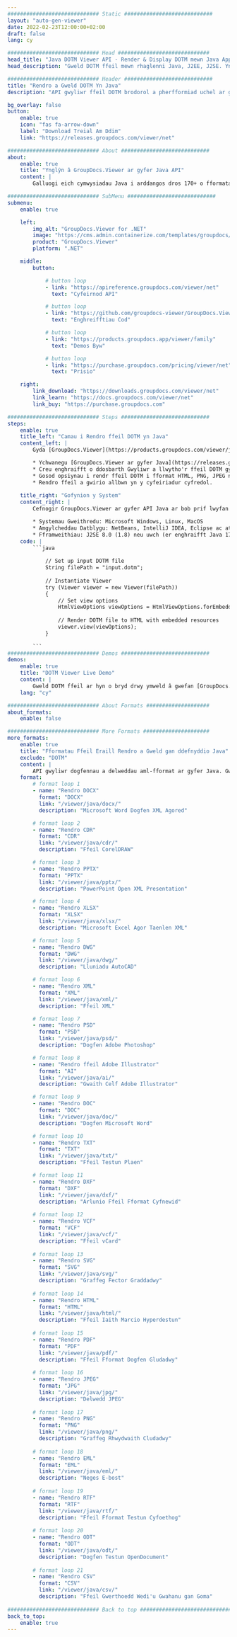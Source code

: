 ```yaml
---
############################# Static ############################
layout: "auto-gen-viewer"
date: 2022-02-23T12:00:00+02:00
draft: false
lang: cy

############################# Head #############################
head_title: "Java DOTM Viewer API - Render & Display DOTM mewn Java Apps"
head_description: "Gweld DOTM ffeil mewn rhaglenni Java, J2EE, J2SE. Yn cefnogi gwylio dros 170 o fformatau ffeil dogfen a delwedd mewn modd HTML, PDF neu ddelwedd gyda nodweddion uwch i reoli opsiynau gwylio dogfennau."

############################# Header ############################
title: "Rendro a Gweld DOTM Yn Java" 
description: "API gwyliwr ffeil DOTM brodorol a pherfformiad uchel ar gyfer cymwysiadau seiliedig ar Java, J2EE a J2SE, gan gefnogi ystod eang o nodweddion ychwanegol i addasu ymddangosiad fformat y ddogfen allbwn." 

bg_overlay: false
button:
    enable: true
    icon: "fas fa-arrow-down"
    label: "Download Treial Am Ddim"
    link: "https://releases.groupdocs.com/viewer/net"

############################# About ############################
about:
    enable: true
    title: "Ynglŷn â GroupDocs.Viewer ar gyfer Java API" 
    content: |
        Galluogi eich cymwysiadau Java i arddangos dros 170+ o fformatau ffeil mewn moddau HTML, PDF neu ddelwedd gan ddefnyddio GroupDocs.Viewer ar gyfer Java APIs heb unrhyw feddalwedd ychwanegol wedi'i gosod; megis Microsoft Office, Apache Open Office, Adobe Acrobat Reader ac ati. Gall datblygwyr weld yr holl ddelweddau poblogaidd a mathau o ddogfen yn hawdd gan gynnwys Microsoft Office, OpenDocument, HTML, PDF, Archif, Diagramau, Photoshop, AutoCAD a fformatau iaith raglennu y tu mewn i'r rhaglenni Java gyda rendrad cyflym ac o'r ansawdd uchaf.

############################# SubMenu ############################
submenu:
    enable: true

    left:
        img_alt: "GroupDocs.Viewer for .NET"
        image: "https://cms.admin.containerize.com/templates/groupdocs/images/product-logos/90x90-noborder/groupdocs-viewer-net.png"
        product: "GroupDocs.Viewer"
        platform: ".NET"

    middle:
        button:

            # button loop
            - link: "https://apireference.groupdocs.com/viewer/net"
              text: "Cyfeirnod API"

            # button loop
            - link: "https://github.com/groupdocs-viewer/GroupDocs.Viewer-for-.NET"
              text: "Enghreifftiau Cod"

            # button loop
            - link: "https://products.groupdocs.app/viewer/family"
              text: "Demos Byw"

            # button loop
            - link: "https://purchase.groupdocs.com/pricing/viewer/net"
              text: "Prisio"

    right:
        link_download: "https://downloads.groupdocs.com/viewer/net"
        link_learn: "https://docs.groupdocs.com/viewer/net"
        link_buy: "https://purchase.groupdocs.com"

############################# Steps ############################
steps:
    enable: true
    title_left: "Camau i Rendro ffeil DOTM yn Java" 
    content_left: |
        Gyda [GroupDocs.Viewer](https://products.groupdocs.com/viewer/java/) gallwch rendro DOTM i HTML, JPEG, PNG neu PDF mewn ychydig o gamau.

        * Ychwanegu [GroupDocs.Viewer ar gyfer Java](https://releases.groupdocs.com/viewer/java/) fel dibyniaeth i'ch prosiect. 
        * Creu enghraifft o ddosbarth Gwyliwr a llwytho'r ffeil DOTM gyda llwybr llawn. 
        * Gosod opsiynau i rendr ffeil DOTM i fformat HTML, PNG, JPEG neu PDF. 
        * Rendro ffeil a gwirio allbwn yn y cyfeiriadur cyfredol. 
        
    title_right: "Gofynion y System" 
    content_right: |
        Cefnogir GroupDocs.Viewer ar gyfer API Java ar bob prif lwyfan a system weithredu. Cyn gweithredu'r cod isod, gwnewch yn siŵr bod gennych y rhagofynion canlynol wedi'u gosod ar eich system.

        * Systemau Gweithredu: Microsoft Windows, Linux, MacOS 
        * Amgylcheddau Datblygu: NetBeans, IntelliJ IDEA, Eclipse ac ati. 
        * Fframweithiau: J2SE 8.0 (1.8) neu uwch (er enghraifft Java 17) 
    code: |
        ```java
                        
            // Set up input DOTM file
            String filePath = "input.dotm";
        
            // Instantiate Viewer
            try (Viewer viewer = new Viewer(filePath))
            {
            	// Set view options 
            	HtmlViewOptions viewOptions = HtmlViewOptions.forEmbeddedResources();
                    
            	// Render DOTM file to HTML with embedded resources
            	viewer.view(viewOptions);
            }
             
        ```
############################# Demos ############################
demos:
    enable: true
    title: "DOTM Viewer Live Demo"
    content: |
        Gweld DOTM ffeil ar hyn o bryd drwy ymweld â gwefan [GroupDocs.Viewer Online Apps](https://products.groupdocs.app/viewer/dotm).
    lang: "cy"

############################# About Formats ####################
about_formats:
    enable: false

############################# More Formats #####################
more_formats:
    enable: true
    title: "Fformatau Ffeil Eraill Rendro a Gweld gan ddefnyddio Java"
    exclude: "DOTM"
    content: |
        API gwyliwr dogfennau a delweddau aml-fformat ar gyfer Java. Gweld rhai o'r fformatau ffeil poblogaidd isod heb unrhyw wylwyr allanol.
    format: 
        # format loop 1
        - name: "Rendro DOCX"
          format: "DOCX"
          link: "/viewer/java/docx/"
          description: "Microsoft Word Dogfen XML Agored" 

        # format loop 2
        - name: "Rendro CDR" 
          format: "CDR"
          link: "/viewer/java/cdr/"
          description: "Ffeil CorelDRAW" 

        # format loop 3
        - name: "Rendro PPTX"
          format: "PPTX"
          link: "/viewer/java/pptx/"
          description: "PowerPoint Open XML Presentation" 

        # format loop 4
        - name: "Rendro XLSX"
          format: "XLSX"
          link: "/viewer/java/xlsx/"
          description: "Microsoft Excel Agor Taenlen XML" 

        # format loop 5
        - name: "Rendro DWG"
          format: "DWG"
          link: "/viewer/java/dwg/"
          description: "Lluniadu AutoCAD"

        # format loop 6
        - name: "Rendro XML"
          format: "XML"
          link: "/viewer/java/xml/"
          description: "Ffeil XML"

        # format loop 7
        - name: "Rendro PSD"
          format: "PSD"
          link: "/viewer/java/psd/"
          description: "Dogfen Adobe Photoshop"

        # format loop 8
        - name: "Rendro ffeil Adobe Illustrator"
          format: "AI"
          link: "/viewer/java/ai/"
          description: "Gwaith Celf Adobe Illustrator"

        # format loop 9
        - name: "Rendro DOC"
          format: "DOC"
          link: "/viewer/java/doc/"
          description: "Dogfen Microsoft Word" 

        # format loop 10
        - name: "Rendro TXT" 
          format: "TXT"
          link: "/viewer/java/txt/"
          description: "Ffeil Testun Plaen" 

        # format loop 11
        - name: "Rendro DXF" 
          format: "DXF"
          link: "/viewer/java/dxf/"
          description: "Arlunio Ffeil Fformat Cyfnewid"  
          
        # format loop 12
        - name: "Rendro VCF"
          format: "VCF"
          link: "/viewer/java/vcf/"
          description: "Ffeil vCard"  
              
        # format loop 13
        - name: "Rendro SVG"
          format: "SVG"
          link: "/viewer/java/svg/"
          description: "Graffeg Fector Graddadwy" 
          
        # format loop 14
        - name: "Rendro HTML"
          format: "HTML"
          link: "/viewer/java/html/"
          description: "Ffeil Iaith Marcio Hyperdestun" 
          
        # format loop 15
        - name: "Rendro PDF"
          format: "PDF"
          link: "/viewer/java/pdf/"
          description: "Ffeil Fformat Dogfen Gludadwy"
          
        # format loop 16
        - name: "Rendro JPEG"
          format: "JPG"
          link: "/viewer/java/jpg/"
          description: "Delwedd JPEG"
          
        # format loop 17
        - name: "Rendro PNG"
          format: "PNG"
          link: "/viewer/java/png/"
          description: "Graffeg Rhwydwaith Cludadwy" 
          
        # format loop 18
        - name: "Rendro EML"
          format: "EML"
          link: "/viewer/java/eml/"
          description: "Neges E-bost" 
          
        # format loop 19
        - name: "Rendro RTF"
          format: "RTF"
          link: "/viewer/java/rtf/"
          description: "Ffeil Fformat Testun Cyfoethog" 
          
        # format loop 20
        - name: "Rendro ODT"
          format: "ODT"
          link: "/viewer/java/odt/"
          description: "Dogfen Testun OpenDocument" 
          
        # format loop 21
        - name: "Rendro CSV"
          format: "CSV"
          link: "/viewer/java/csv/"
          description: "Ffeil Gwerthoedd Wedi'u Gwahanu gan Goma" 
          
############################# Back to top ###############################
back_to_top:
    enable: true
---
```


